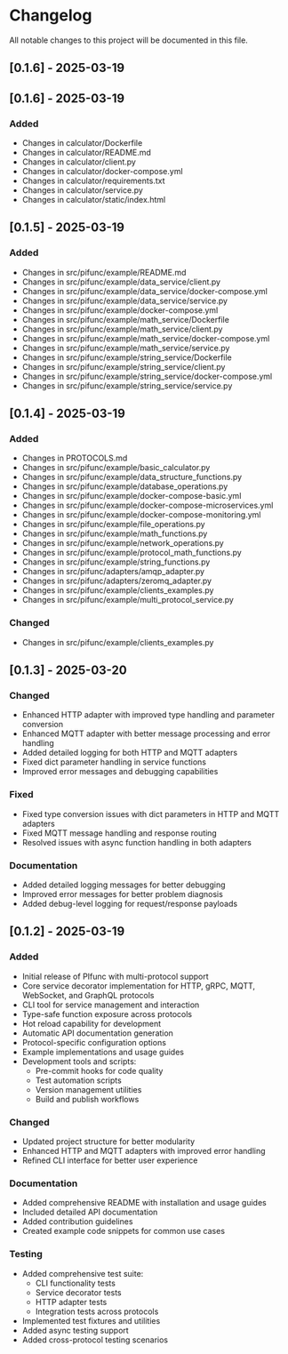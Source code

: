 # Changelog

All notable changes to this project will be documented in this file.

## [0.1.6] - 2025-03-19

## [0.1.6] - 2025-03-19

### Added
- Changes in calculator/Dockerfile
- Changes in calculator/README.md
- Changes in calculator/client.py
- Changes in calculator/docker-compose.yml
- Changes in calculator/requirements.txt
- Changes in calculator/service.py
- Changes in calculator/static/index.html


## [0.1.5] - 2025-03-19

### Added
- Changes in src/pifunc/example/README.md
- Changes in src/pifunc/example/data_service/client.py
- Changes in src/pifunc/example/data_service/docker-compose.yml
- Changes in src/pifunc/example/data_service/service.py
- Changes in src/pifunc/example/docker-compose.yml
- Changes in src/pifunc/example/math_service/Dockerfile
- Changes in src/pifunc/example/math_service/client.py
- Changes in src/pifunc/example/math_service/docker-compose.yml
- Changes in src/pifunc/example/math_service/service.py
- Changes in src/pifunc/example/string_service/Dockerfile
- Changes in src/pifunc/example/string_service/client.py
- Changes in src/pifunc/example/string_service/docker-compose.yml
- Changes in src/pifunc/example/string_service/service.py

## [0.1.4] - 2025-03-19

### Added
- Changes in PROTOCOLS.md
- Changes in src/pifunc/example/basic_calculator.py
- Changes in src/pifunc/example/data_structure_functions.py
- Changes in src/pifunc/example/database_operations.py
- Changes in src/pifunc/example/docker-compose-basic.yml
- Changes in src/pifunc/example/docker-compose-microservices.yml
- Changes in src/pifunc/example/docker-compose-monitoring.yml
- Changes in src/pifunc/example/file_operations.py
- Changes in src/pifunc/example/math_functions.py
- Changes in src/pifunc/example/network_operations.py
- Changes in src/pifunc/example/protocol_math_functions.py
- Changes in src/pifunc/example/string_functions.py
- Changes in src/pifunc/adapters/amqp_adapter.py
- Changes in src/pifunc/adapters/zeromq_adapter.py
- Changes in src/pifunc/example/clients_examples.py
- Changes in src/pifunc/example/multi_protocol_service.py

### Changed
- Changes in src/pifunc/example/clients_examples.py


## [0.1.3] - 2025-03-20

### Changed
- Enhanced HTTP adapter with improved type handling and parameter conversion
- Enhanced MQTT adapter with better message processing and error handling
- Added detailed logging for both HTTP and MQTT adapters
- Fixed dict parameter handling in service functions
- Improved error messages and debugging capabilities

### Fixed
- Fixed type conversion issues with dict parameters in HTTP and MQTT adapters
- Fixed MQTT message handling and response routing
- Resolved issues with async function handling in both adapters

### Documentation
- Added detailed logging messages for better debugging
- Improved error messages for better problem diagnosis
- Added debug-level logging for request/response payloads

## [0.1.2] - 2025-03-19

### Added
- Initial release of PIfunc with multi-protocol support
- Core service decorator implementation for HTTP, gRPC, MQTT, WebSocket, and GraphQL protocols
- CLI tool for service management and interaction
- Type-safe function exposure across protocols
- Hot reload capability for development
- Automatic API documentation generation
- Protocol-specific configuration options
- Example implementations and usage guides
- Development tools and scripts:
  - Pre-commit hooks for code quality
  - Test automation scripts
  - Version management utilities
  - Build and publish workflows

### Changed
- Updated project structure for better modularity
- Enhanced HTTP and MQTT adapters with improved error handling
- Refined CLI interface for better user experience

### Documentation
- Added comprehensive README with installation and usage guides
- Included detailed API documentation
- Added contribution guidelines
- Created example code snippets for common use cases

### Testing
- Added comprehensive test suite:
  - CLI functionality tests
  - Service decorator tests
  - HTTP adapter tests
  - Integration tests across protocols
- Implemented test fixtures and utilities
- Added async testing support
- Added cross-protocol testing scenarios
